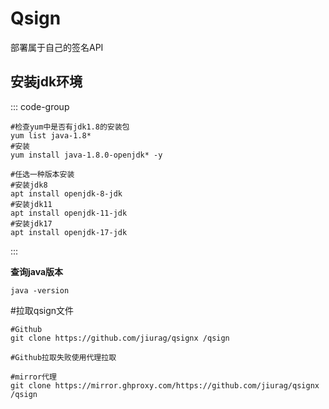 # Qsign 

部署属于自己的签名API

## 安装jdk环境

::: code-group

``` [centos]
#检查yum中是否有jdk1.8的安装包
yum list java-1.8*
#安装
yum install java-1.8.0-openjdk* -y
```

``` [Ubuntu]
#任选一种版本安装
#安装jdk8
apt install openjdk-8-jdk
#安装jdk11
apt install openjdk-11-jdk
#安装jdk17
apt install openjdk-17-jdk
```

:::

**查询java版本**

```
java -version
```

#拉取qsign文件

```
#Github
git clone https://github.com/jiurag/qsignx /qsign

#Github拉取失败使用代理拉取

#mirror代理
git clone https://mirror.ghproxy.com/https://github.com/jiurag/qsignx /qsign
```